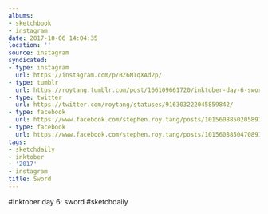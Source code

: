 ```yaml
---
albums:
- sketchbook
- instagram
date: 2017-10-06 14:04:35
location: ''
source: instagram
syndicated:
- type: instagram
  url: https://instagram.com/p/BZ6MTqXAd2p/
- type: tumblr
  url: https://roytang.tumblr.com/post/166109661720/inktober-day-6-sword-sketchdaily
- type: twitter
  url: https://twitter.com/roytang/statuses/916303222045859842/
- type: facebook
  url: https://www.facebook.com/stephen.roy.tang/posts/10156088502058912:1
- type: facebook
  url: https://www.facebook.com/stephen.roy.tang/posts/10156088504708912
tags:
- sketchdaily
- inktober
- '2017'
- instagram
title: Sword
---
```


#Inktober day 6: sword #sketchdaily
